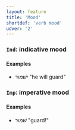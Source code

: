 ```yaml
---
layout: feature
title: 'Mood'
shortdef: 'verb mood'
udver: '2'
---
```


### <a name="Ind">`Ind`</a>: indicative mood

#### Examples

* _ישׁמור_ "he will guard"

### <a name="Imp">`Imp`</a>: imperative mood

#### Examples

* _שׁמור_ "guard!"